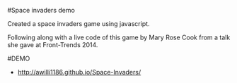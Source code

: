 #Space invaders demo

Created a space invaders game using javascript.

Following along with a live code of this game by Mary Rose Cook from a talk she gave at Front-Trends 2014.

#DEMO

- http://awilli1186.github.io/Space-Invaders/
